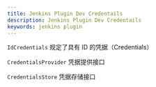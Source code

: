```yaml
---
title: Jenkins Plugin Dev Credentails
description: Jenkins Plugin Dev Credentails
keywords: jenkins plugin
---
```


`IdCredentials` 规定了具有 ID 的凭据（Credentials）

`CredentialsProvider` 凭据提供接口

`CredentialsStore` 凭据存储接口